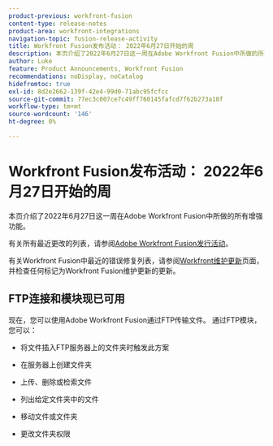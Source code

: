```yaml
---
product-previous: workfront-fusion
content-type: release-notes
product-area: workfront-integrations
navigation-topic: fusion-release-activity
title: Workfront Fusion发布活动： 2022年6月27日开始的周
description: 本页介绍了2022年6月27日这一周在Adobe Workfront Fusion中所做的所有增强功能。
author: Luke
feature: Product Announcements, Workfront Fusion
recommendations: noDisplay, noCatalog
hidefromtoc: true
exl-id: 8d2e2662-139f-42e4-99d0-71abc95fcfcc
source-git-commit: 77ec3c007ce7c49ff760145fafcd7f62b273a18f
workflow-type: tm+mt
source-wordcount: '146'
ht-degree: 0%

---
```


# Workfront Fusion发布活动： 2022年6月27日开始的周

本页介绍了2022年6月27日这一周在Adobe Workfront Fusion中所做的所有增强功能。

有关所有最近更改的列表，请参阅[Adobe Workfront Fusion发行活动](/help/workfront-fusion/fusion-product-releases/fusion-release-activity.md)。

有关Workfront Fusion中最近的错误修复列表，请参阅[Workfront维护更新](https://experienceleague.adobe.com/docs/workfront-known-issues/releases/current-updates.html?lang=zh-Hans)页面，并检查任何标记为Workfront Fusion维护更新的更新。

## FTP连接和模块现已可用

现在，您可以使用Adobe Workfront Fusion通过FTP传输文件。 通过FTP模块，您可以：

* 将文件插入FTP服务器上的文件夹时触发此方案

* 在服务器上创建文件夹

* 上传、删除或检索文件

* 列出给定文件夹中的文件

* 移动文件或文件夹

* 更改文件夹权限
